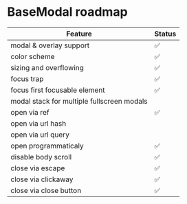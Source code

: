 # BaseModal roadmap

| Feature                                    | Status |
| ------------------------------------------ | ------ |
| modal & overlay support                    | ✅     |
| color scheme                               | ✅     |
| sizing and overflowing                     | ✅     |
| focus trap                                 | ✅     |
| focus first focusable element              | ✅     |
| modal stack for multiple fullscreen modals |        |
| open via ref                               | ✅     |
| open via url hash                          |        |
| open via url query                         |        |
| open programmaticaly                       | ✅     |
| disable body scroll                        | ✅     |
| close via escape                           | ✅     |
| close via clickaway                        | ✅     |
| close via close button                     | ✅     |
